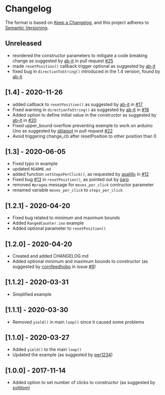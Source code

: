 # Changelog

The format is based on [Keep a Changelog](https://keepachangelog.com/en/1.0.0/),
and this project adheres to [Semantic Versioning](https://semver.org/spec/v2.0.0.html).

## Unreleased
- reordered the constructor parameters to mitigate a code breaking change as suggested by [ab-it](https://github.com/ab-it) in pull request [#25](https://github.com/LennartHennigs/ESPRotary/pull/25)
- made ```resetPosition()``` callback trigger optional as suggested by [ab-it](https://github.com/ab-it) 
- fixed bug in ```directionToString()``` introduced in the 1.4 version, found by [ab-it](https://github.com/ab-it) 

## [1.4] - 2020-11-26
- added callback to ```resetPosition()``` as suggested by [ab-it](https://github.com/ab-it) in [#17](https://github.com/LennartHennigs/ESPRotary/issues/17)
- Fixed warning in ```directionToString()``` as suggested by [ab-it](https://github.com/ab-it) in [#18](https://github.com/LennartHennigs/ESPRotary/issues/18)
- Added option to define initial value in the constructor as suggested by [ab-it](https://github.com/ab-it) in [#20](https://github.com/LennartHennigs/ESPRotary/issues/20)
- Fixed upper_bound overflow preventing exemple to work on arduino Uno as suggested by [sblaisot](https://github.com/sblaisot) in pull request [#22](https://github.com/LennartHennigs/ESPRotary/pull/22) 
- Avoid triggering change_cb after resetPosition to other position than 0

## [1.3] - 2020-06-05
- Fixed typo in example
- updated ```README.md```
- added function ```setStepsPerClick()```, as requested by [asalillo](https://github.com/lasalillo) in [#12](https://github.com/LennartHennigs/ESPRotary/issues/12)
- Fixed bug [#13](https://github.com/LennartHennigs/ESPRotary/issues/13) in ```resetPosition()```, as pointed out by [jjarp](https://github.com/jjarp)
- removed ```#pragma``` message for ```moves_per_click``` contructor parameter
- renamed  variable ```moves_per_click``` to ```steps_per_click```


## [1.2.1] - 2020-04-20
- Fixed bug related to minimum and maximum bounds
- Added ```RangedCounter.ino``` example
- Added optional parameter to  ```resetPosition()```


## [1.2.0] - 2020-04-20
- Created and added CHANGELOG.md
- Added optional minimum and maximum bounds to constructor (as suggested by [cornfeedhobo](https://github.com/cornfeedhobo) in issue [#9](https://github.com/LennartHennigs/ESPRotary/issues/9))


## [1.1.2] - 2020-03-31
- Simplified example


## [1.1.1] - 2020-03-30
- Removed ```yield()``` in main ```loop()``` since it caused some problems


## [1.1.0] - 2020-03-27
- Added ```yield()``` to the main ```loop()```
- Updated the example (as suggested by [per1234](https://github.com/per1234))

## [1.0.0] - 2017-11-14
- Added option to set number of clicks to constructor (as suggested by [svititom](https://github.com/LennartHennigs/ESPRotary/commit/95e86b171e8d1489cd603d493898c5ea516935db))
